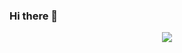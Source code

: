 ### Hi there 👋

<p align="center"> 
<img src="https://profile-counter.glitch.me/RN-404/count.svg" />
</p>
